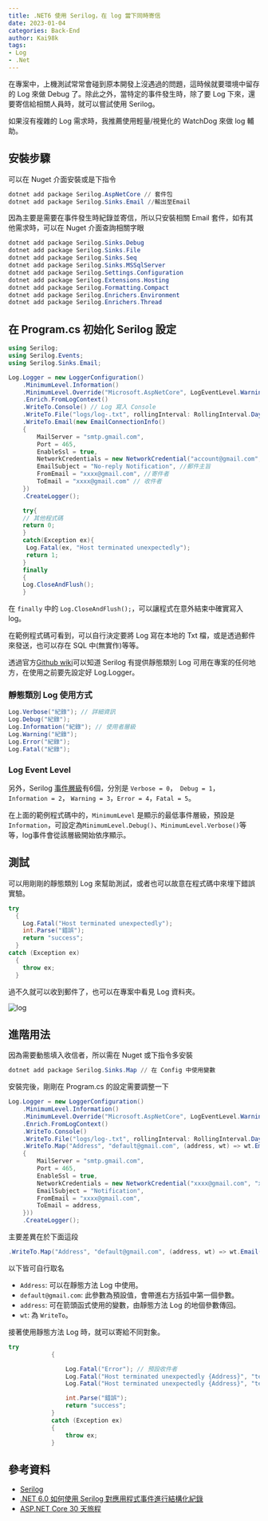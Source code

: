 ```yaml
---
title: .NET6 使用 Serilog，在 log 當下同時寄信
date: 2023-01-04
categories: Back-End
author: Kai98k
tags:
- Log
- .Net
---
```

在專案中，上機測試常常會碰到原本開發上沒遇過的問題，這時候就要環境中留存的 Log 來做 Debug 了。除此之外，當特定的事件發生時，除了要 Log 下來，還要寄信給相關人員時，就可以嘗試使用 Serilog。

如果沒有複雜的 Log 需求時，我推薦使用輕量/視覺化的 WatchDog 來做 log 輔助。

## 安裝步驟

可以在 Nuget 介面安裝或是下指令

```PowerShell
dotnet add package Serilog.AspNetCore // 套件包
dotnet add package Serilog.Sinks.Email //輸出至Email
```

因為主要是需要在事件發生時紀錄並寄信，所以只安裝相關 Email 套件，如有其他需求時，可以在 Nuget 介面查詢相關字眼

```PowerShell
dotnet add package Serilog.Sinks.Debug
dotnet add package Serilog.Sinks.File
dotnet add package Serilog.Sinks.Seq
dotnet add package Serilog.Sinks.MSSqlServer
dotnet add package Serilog.Settings.Configuration
dotnet add package Serilog.Extensions.Hosting
dotnet add package Serilog.Formatting.Compact
dotnet add package Serilog.Enrichers.Environment
dotnet add package Serilog.Enrichers.Thread
```

## 在 Program.cs 初始化 Serilog 設定

```csharp
using Serilog;
using Serilog.Events;
using Serilog.Sinks.Email;

Log.Logger = new LoggerConfiguration()
    .MinimumLevel.Information()
    .MinimumLevel.Override("Microsoft.AspNetCore", LogEventLevel.Warning)
    .Enrich.FromLogContext()
    .WriteTo.Console() // Log 寫入 Console
    .WriteTo.File("logs/log-.txt", rollingInterval: RollingInterval.Day) // Log 寫入 TXT 檔，以當日日期為檔名區分
    .WriteTo.Email(new EmailConnectionInfo()
    {
        MailServer = "smtp.gmail.com",
        Port = 465,
        EnableSsl = true,
        NetworkCredentials = new NetworkCredential("account@gmail.com", "password"), // SMTP 認證帳號跟密碼
        EmailSubject = "No-reply Notification", //郵件主旨
        FromEmail = "xxxx@gmail.com", //寄件者
        ToEmail = "xxxx@gmail.com" // 收件者
    })
    .CreateLogger();

    try{
    // 其他程式碼
    return 0;
    }
    catch(Exception ex){
     Log.Fatal(ex, "Host terminated unexpectedly");
     return 1;
    }
    finally
    {
    Log.CloseAndFlush();
    }
```

在 `finally` 中的 `Log.CloseAndFlush();`，可以讓程式在意外結束中確實寫入 log。

在範例程式碼可看到，可以自行決定要將 Log 寫在本地的 Txt 檔，或是透過郵件來發送，也可以存在 SQL 中(無實作)等等。

透過官方[Github wiki](https://github.com/serilog/serilog/wiki/Writing-Log-Events)可以知道 Serilog 有提供靜態類別 Log 可用在專案的任何地方，在使用之前要先設定好 Log.Logger。

### 靜態類別 Log 使用方式

```csharp
Log.Verbose("紀錄"); // 詳細資訊
Log.Debug("紀錄");
Log.Information("紀錄"); // 使用者層級
Log.Warning("紀錄");
Log.Error("紀錄");
Log.Fatal("紀錄");
```

### Log Event Level

另外，Serilog [事件層級](https://github.com/serilog/serilog/blob/dev/src/Serilog/Events/LogEventLevel.cs)有6個，分別是 `Verbose = 0`，` Debug = 1`， `Information = 2`， `Warning = 3`，`Error = 4`，`Fatal = 5`。

在上面的範例程式碼中的，`MinimumLevel` 是顯示的最低事件層級，預設是`Information`，可設定為`MinimumLevel.Debug()`、`MinimumLevel.Verbose()`等等，log事件會從該層級開始依序顯示。

## 測試

可以用剛剛的靜態類別 Log 來幫助測試，或者也可以故意在程式碼中來埋下錯誤實驗。

```csharp
try
  {
    Log.Fatal("Host terminated unexpectedly");
    int.Parse("錯誤");
    return "success";
  }
catch (Exception ex)
  {
    throw ex;
  }

```
過不久就可以收到郵件了，也可以在專案中看見 Log 資料夾。

![log](https://i.imgur.com/su8O8Jy.png)

## 進階用法

因為需要動態填入收信者，所以需在 Nuget 或下指令多安裝

``` PowerShell
dotnet add package Serilog.Sinks.Map // 在 Config 中使用變數
```

安裝完後，剛剛在 Program.cs 的設定需要調整一下

``` csharp
Log.Logger = new LoggerConfiguration()
    .MinimumLevel.Information()
    .MinimumLevel.Override("Microsoft.AspNetCore", LogEventLevel.Warning)
    .Enrich.FromLogContext()
    .WriteTo.Console()
    .WriteTo.File("logs/log-.txt", rollingInterval: RollingInterval.Day)
    .WriteTo.Map("Address", "default@gmail.com", (address, wt) => wt.Email(new EmailConnectionInfo()
    {
        MailServer = "smtp.gmail.com",
        Port = 465,
        EnableSsl = true,
        NetworkCredentials = new NetworkCredential("xxxx@gmail.com", "xxxx"),
        EmailSubject = "Notification",
        FromEmail = "xxxx@gmail.com",
        ToEmail = address,
    }))
    .CreateLogger();
```

主要差異在於下面這段

```csharp
.WriteTo.Map("Address", "default@gmail.com", (address, wt) => wt.Email(new EmailConnectionInfo(){...})
```

以下皆可自行取名
* `Address`: 可以在靜態方法 Log 中使用。
* `default@gmail.com`: 此參數為預設值，會帶進右方括弧中第一個參數。
* `address`: 可在箭頭函式使用的變數，由靜態方法 Log 的地個參數傳回。
* `wt`: 為 `WriteTo`。

接著使用靜態方法 Log 時，就可以寄給不同對象。

``` csharp
try
            {

                Log.Fatal("Error"); // 預設收件者
                Log.Fatal("Host terminated unexpectedly {Address}", "test1.com.tw");
                Log.Fatal("Host terminated unexpectedly {Address}", "test2.com.tw");

                int.Parse("錯誤");
                return "success";
            }
            catch (Exception ex)
            {
                throw ex;
            }
```

## 參考資料

* [Serilog](https://github.com/serilog/serilog/wiki)
* [.NET 6.0 如何使用 Serilog 對應用程式事件進行結構化紀錄](https://blog.miniasp.com/post/2021/11/29/How-to-use-Serilog-with-NET-6)
* [ASP.NET Core 30 天旅程](https://ithelp.ithome.com.tw/articles/10295821)


